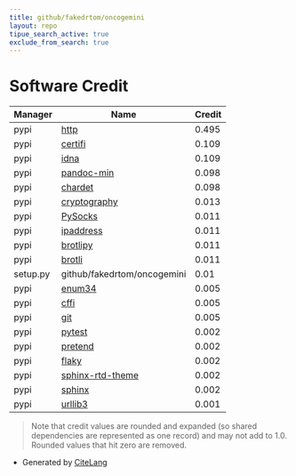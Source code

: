 ```yaml
---
title: github/fakedrtom/oncogemini
layout: repo
tipue_search_active: true
exclude_from_search: true
---
```

# Software Credit

|Manager|Name|Credit|
|-------|----|------|
|pypi|[http](https://github.com/franckcuny/http)|0.495|
|pypi|[certifi](https://certifiio.readthedocs.io/en/latest/)|0.109|
|pypi|[idna](https://github.com/kjd/idna)|0.109|
|pypi|[pandoc-min](https://github.com/boisgera/pandoc)|0.098|
|pypi|[chardet](https://github.com/chardet/chardet)|0.098|
|pypi|[cryptography](https://github.com/pyca/cryptography)|0.013|
|pypi|[PySocks](https://github.com/Anorov/PySocks)|0.011|
|pypi|[ipaddress](https://github.com/phihag/ipaddress)|0.011|
|pypi|[brotlipy](https://github.com/python-hyper/brotlipy/)|0.011|
|pypi|[brotli](https://github.com/google/brotli)|0.011|
|setup.py|github/fakedrtom/oncogemini|0.01|
|pypi|[enum34](https://pypi.org/project/enum34)|0.005|
|pypi|[cffi](https://pypi.org/project/cffi)|0.005|
|pypi|[git](https://pypi.org)|0.005|
|pypi|[pytest](https://docs.pytest.org/en/latest/)|0.002|
|pypi|[pretend](https://pypi.org/project/pretend)|0.002|
|pypi|[flaky](https://pypi.org/project/flaky)|0.002|
|pypi|[sphinx-rtd-theme](https://pypi.org/project/sphinx-rtd-theme)|0.002|
|pypi|[sphinx](https://pypi.org/project/sphinx)|0.002|
|pypi|[urllib3](https://urllib3.readthedocs.io/)|0.001|


> Note that credit values are rounded and expanded (so shared dependencies are represented as one record) and may not add to 1.0. Rounded values that hit zero are removed.


- Generated by [CiteLang](https://github.com/vsoch/citelang)
